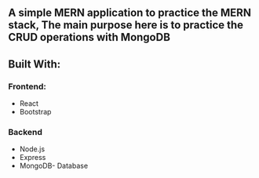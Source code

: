 
## A simple MERN application to practice the MERN stack, The main purpose here is to practice the CRUD operations with MongoDB

## Built With:

### Frontend:
- React
- Bootstrap

### Backend
- Node.js
- Express
- MongoDB- Database
